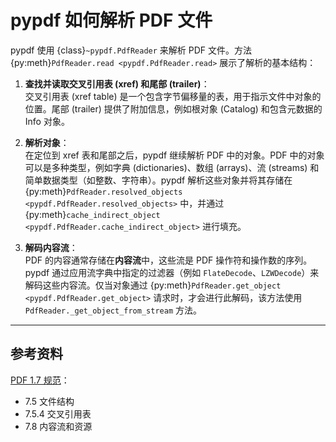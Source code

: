# pypdf 如何解析 PDF 文件

pypdf 使用 {class}`~pypdf.PdfReader` 来解析 PDF 文件。方法 {py:meth}`PdfReader.read <pypdf.PdfReader.read>` 展示了解析的基本结构：

1. **查找并读取交叉引用表 (xref) 和尾部 (trailer)**：  
   交叉引用表 (xref table) 是一个包含字节偏移量的表，用于指示文件中对象的位置。尾部 (trailer) 提供了附加信息，例如根对象 (Catalog) 和包含元数据的 Info 对象。

2. **解析对象**：  
   在定位到 xref 表和尾部之后，pypdf 继续解析 PDF 中的对象。PDF 中的对象可以是多种类型，例如字典 (dictionaries)、数组 (arrays)、流 (streams) 和简单数据类型（如整数、字符串）。pypdf 解析这些对象并将其存储在 {py:meth}`PdfReader.resolved_objects <pypdf.PdfReader.resolved_objects>` 中，并通过 {py:meth}`cache_indirect_object <pypdf.PdfReader.cache_indirect_object>` 进行填充。

3. **解码内容流**：  
   PDF 的内容通常存储在**内容流**中，这些流是 PDF 操作符和操作数的序列。pypdf 通过应用流字典中指定的过滤器（例如 `FlateDecode`、`LZWDecode`）来解码这些内容流。仅当对象通过 {py:meth}`PdfReader.get_object <pypdf.PdfReader.get_object>` 请求时，才会进行此解码，该方法使用 `PdfReader._get_object_from_stream` 方法。

---

## 参考资料

[PDF 1.7 规范](https://opensource.adobe.com/dc-acrobat-sdk-docs/pdfstandards/PDF32000_2008.pdf)：  
* 7.5 文件结构  
* 7.5.4 交叉引用表  
* 7.8 内容流和资源  